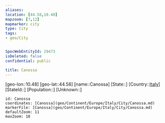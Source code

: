 ```yaml
---
aliases: 
location: [44.58,10.48]
mapzoom: [7,12] 
mapmarker: city 
type: City
tags:
- geo/City


SpocWebEntityId: 29473
isDeleted: false
confidential: public

title: Canossa
---
```

[geo-lon::10.48]
[geo-lat::44.58]
[name::Canossa]
[State::]
[Country::[Italy](geo/Continent/Europe/Italy.md)]
[StateId::]
[Population::]
[Unknown::]


```leaflet
id: Canossa
coordinates: [Canossa](geo/Continent/Europe/Italy/City/Canossa.md)
markerFile: [Canossa](geo/Continent/Europe/Italy/City/Canossa.md)
defaultZoom: 11 
maxZoom: 18
```


